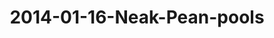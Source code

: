 ---
layout: blog
title: 2014-01-16-Neak-Pean-pools
category: blog
lat: 13.46379
lng: 103.89477
image: https://s3-us-west-2.amazonaws.com/travels2013/2014-01-16 17:44:04 PST.jpg
observation: 20140116174404PST
---